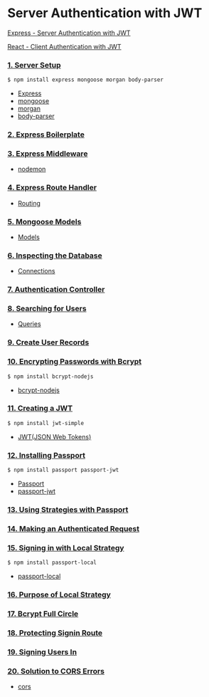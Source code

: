 # Server Authentication with JWT

[Express - Server Authentication with JWT](https://github.com/JohnSmith19/server-authentication)

[React - Client Authentication with JWT](https://github.com/JohnSmith19/client-authentication)

### [1. Server Setup](https://github.com/JohnSmith19/server-authentication/blob/13212783fba17665a7cf6b15982ed6caa2c67834/package.json)

```bash
$ npm install express mongoose morgan body-parser
```

- [Express](https://expressjs.com/ko/)
- [mongoose](http://mongoosejs.com/)
- [morgan](https://github.com/expressjs/morgan)
- [body-parser](https://github.com/expressjs/body-parser)

### [2. Express Boilerplate](https://github.com/JohnSmith19/server-authentication/blob/c5a71cba9c1117232c12d18483b581149601d702/index.js)

### [3. Express Middleware](https://github.com/JohnSmith19/server-authentication/commit/7dc28f48aacfa233ff09afaf4802827b8da0435b)

- [nodemon](https://github.com/remy/nodemon)

### [4. Express Route Handler](https://github.com/JohnSmith19/server-authentication/commit/0ff5125c9bfb199e35fa3ec33316417e5da9f16b)

- [Routing](https://expressjs.com/ko/guide/routing.html)

### [5. Mongoose Models](https://github.com/JohnSmith19/server-authentication/commit/ecb2267fa90b5b0addee49326d6707770f4aba7b)

- [Models](http://mongoosejs.com/docs/models.html)

### [6. Inspecting the Database](https://github.com/JohnSmith19/server-authentication/commit/68dfbfba043ed89649416a8c7ff0edeb542eea19)

- [Connections](http://mongoosejs.com/docs/connections.html)

### [7. Authentication Controller](https://github.com/JohnSmith19/server-authentication/commit/4305a7c7dc5c684c40c8845902aaf4298e1246eb)

### [8. Searching for Users](https://github.com/JohnSmith19/server-authentication/commit/ab81e0758fcdb7c6e3323bb126c98801ec3f9fdc)

- [Queries](http://mongoosejs.com/docs/queries.html)

### [9. Create User Records](https://github.com/JohnSmith19/server-authentication/commit/9c4b2133863f9e0debbdc18bfbf145ec34bba9ec)

### [10. Encrypting Passwords with Bcrypt](https://github.com/JohnSmith19/server-authentication/commit/124274dae2551128bbde93023b1bedde8a91e6bb)

```bash
$ npm install bcrypt-nodejs
```

- [bcrypt-nodejs](https://www.npmjs.com/package/bcrypt-nodejs)

### [11. Creating a JWT](https://github.com/JohnSmith19/server-authentication/commit/a6f7d5f0db492c7cabcf8383f89c2b20f5782413)

```bash
$ npm install jwt-simple
```

- [JWT(JSON Web Tokens)](https://jwt.io/)

### [12. Installing Passport](https://github.com/JohnSmith19/server-authentication/commit/eed1dda5c194c7c40c5be1a25b3a3898778567f7)

```bash
$ npm install passport passport-jwt
```

- [Passport](http://www.passportjs.org/docs/)
- [passport-jwt](https://github.com/themikenicholson/passport-jwt)

### [13. Using Strategies with Passport](https://github.com/JohnSmith19/server-authentication/commit/ce4bc0d46c6d4f18d09bec8fa8ea32d49240986a)

### [14. Making an Authenticated Request](https://github.com/JohnSmith19/server-authentication/commit/fdba77b49d9261a4aac0bc6017c7c9fe23cb2b77)

### [15. Signing in with Local Strategy](https://github.com/JohnSmith19/server-authentication/commit/202a0e6971f538a131616538f67e7e99052cf5a3)

```bash
$ npm install passport-local
```

- [passport-local](https://github.com/jaredhanson/passport-local)

### [16. Purpose of Local Strategy](https://github.com/JohnSmith19/server-authentication/commit/5aa2301e1a8731767a9bfd384dd3f1091ffef226)

### [17. Bcrypt Full Circle](https://github.com/JohnSmith19/server-authentication/commit/2cd76d6407e791f3c80de4cf1cfdd0aeb34eeb12)

### [18. Protecting Signin Route](https://github.com/JohnSmith19/server-authentication/commit/13a9e9df79e047fed7ba8552ddbfba01a9d6b30c)

### [19. Signing Users In](https://github.com/JohnSmith19/server-authentication/commit/ac372e260b659f54f57135c68afa17a17b729301)

### [20. Solution to CORS Errors](https://github.com/JohnSmith19/server-authentication/commit/195036b4d4bc2dd52fbf8ad7d2574692f6302468)

- [cors](https://github.com/expressjs/cors)
